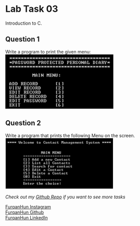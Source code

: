 # Lab Task 03

Introduction to C.

## Question 1

Write a program to print the given menu:
![Image contains a main menu](PF_LT3\LT3_Assets\Q1_LT3.png)

## Question 2

Write a program that prints the following Menu on the screen.
![Image contains another main menu](PF_LT3\LT3_Assets\Q2_LT3.png)

*Check out my [Github Repo](https://github.com/FurqaHun/PF-LTS "Repo contains all the other tasks too ;)") if you want to see more tasks* <br>

[FurqanHun Instagram](https://www.instagram.com/furqan_hi_hun "Follow me on insta ;)") <br>
[FurqanHun Github](https://github.com/FurqanHun "Follow my Github profile") <br>
[FurqanHun LinkedIn](https://www.linkedin.com/in/FurqanHun "Connect with me on LinkedIn")